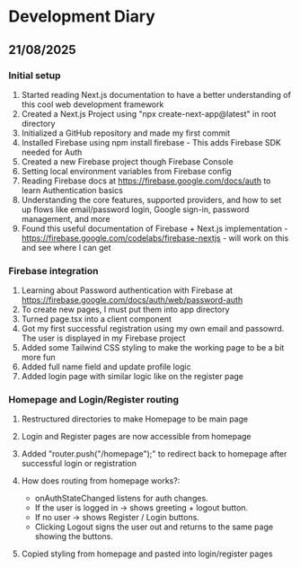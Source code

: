 # Development Diary

## 21/08/2025
### Initial setup

1. Started reading Next.js documentation to have a better understanding of this cool web development framework
2. Created a Next.js Project using "npx create-next-app@latest" in root directory
3. Initialized a GitHub repository and made my first commit
4. Installed Firebase using npm install firebase - This adds Firebase SDK needed for Auth
5. Created a new Firebase project though Firebase Console
6. Setting local environment variables from Firebase config
7. Reading Firebase docs at https://firebase.google.com/docs/auth to learn Authentication basics
7. Understanding the core features, supported providers, and how to set up flows like email/password login, Google sign-in, password management, and more
8. Found this useful documentation of Firebase + Next.js implementation - https://firebase.google.com/codelabs/firebase-nextjs - will work on this and see where I can get


### Firebase integration

1. Learning about Password authentication with Firebase at https://firebase.google.com/docs/auth/web/password-auth
2. To create new pages, I must put them into app directory
3. Turned page.tsx into a client component
4. Got my first successful registration using my own email and passowrd. The user is displayed in my Firebase project
5. Added some Tailwind CSS styling to make the working page to be a bit more fun
6. Added full name field and update profile logic
7. Added login page with similar logic like on the register page


### Homepage and Login/Register routing

1. Restructured directories to make Homepage to be main page
2. Login and Register pages are now accessible from homepage
3. Added "router.push("/homepage");" to redirect back to homepage after successful login or registration

4. How does routing from homepage works?:
    - onAuthStateChanged listens for auth changes.
    - If the user is logged in -> shows greeting + logout button.
    - If no user -> shows Register / Login buttons.
    - Clicking Logout signs the user out and returns to the same page showing the buttons.

5. Copied styling from homepage and pasted into login/register pages

